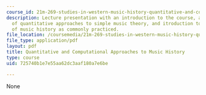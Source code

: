 ```yaml
---
course_id: 21m-269-studies-in-western-music-history-quantitative-and-computational-approaches-to-music-history-spring-2012
description: Lecture presentation with an introduction to the course, an overview
  of quantitative approaches to simple music theory, and itroduction to the study
  of music history as commonly practiced.
file_location: /coursemedia/21m-269-studies-in-western-music-history-quantitative-and-computational-approaches-to-music-history-spring-2012/725740b1e7e55aa62dc3aaf180a7e6be_MIT21M_269S12_lec01.pdf
file_type: application/pdf
layout: pdf
title: Quantitative and Computational Approaches to Music History
type: course
uid: 725740b1e7e55aa62dc3aaf180a7e6be

---
```

None